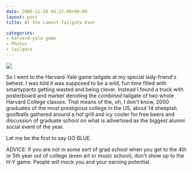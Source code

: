 ```yaml
---
date: 2006-11-28 04:22:00+00:00
layout: post
title: At the Lamest Tailgate Ever

categories:
- harvard-yale game
- Photos
- tailgate
---
```


[![](http://photos1.blogger.com/blogger/5119/270/320/IMG_5118.jpg)](http://photos1.blogger.com/blogger/5119/270/640/IMG_5118.jpg)


So I went to the Harvard-Yale game tailgate at my special lady-friend's behest.
I was told it was supposed to be a wild, fun time filled with smartypants
getting wasted and being clever. Instead I found a truck with posterboard and
marker denoting the *combined* tailgate of two whole Harvard College classes.
That means of the, oh, I don't know, 2000 graduates of the most prestigious
college in the US, about 14 sheepish goofballs gathered around a hot grill and
icy cooler for free beers and discussion of graduate school on what is
advertised as the biggest alumni social event of the year.

Let me be the first to say GO BLUE.

ADVICE: If you are not in some sort of grad school when you get to the 4th or
5th year out of college (even art or music school), don't show up to the H-Y
game. People will mock you and your earning potential.
